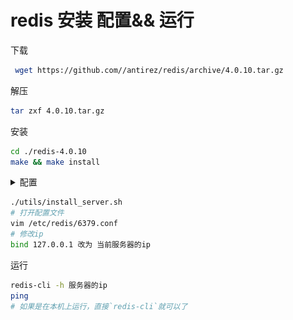 # 							 redis 安装 配置&& 运行

下载
```bash
 wget https://github.com//antirez/redis/archive/4.0.10.tar.gz
```

解压
```bash
tar zxf 4.0.10.tar.gz
```

安装
```bash
cd ./redis-4.0.10
make && make install
```


<details>
  <summary>配置</summary>
<img src="./imgs/reids-config-dir.png" alt="redis 配置" />
</details>

```bash
./utils/install_server.sh
# 打开配置文件
vim /etc/redis/6379.conf
# 修改ip
bind 127.0.0.1 改为 当前服务器的ip
```

运行

```bash
redis-cli -h 服务器的ip
ping
# 如果是在本机上运行，直接`redis-cli`就可以了
```